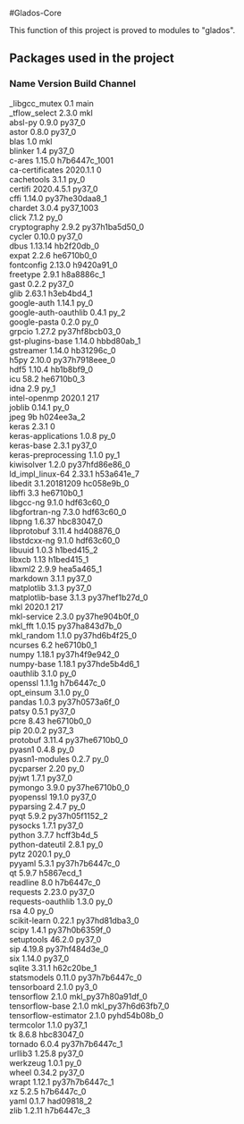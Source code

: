 #Glados-Core

This function of this project is proved to modules to "glados".

## Packages used in the project
### Name                    Version                   Build  Channel
_libgcc_mutex             0.1                        main  
_tflow_select             2.3.0                       mkl  
absl-py                   0.9.0                    py37_0  
astor                     0.8.0                    py37_0  
blas                      1.0                         mkl  
blinker                   1.4                      py37_0  
c-ares                    1.15.0            h7b6447c_1001  
ca-certificates           2020.1.1                      0  
cachetools                3.1.1                      py_0  
certifi                   2020.4.5.1               py37_0  
cffi                      1.14.0           py37he30daa8_1  
chardet                   3.0.4                 py37_1003  
click                     7.1.2                      py_0  
cryptography              2.9.2            py37h1ba5d50_0  
cycler                    0.10.0                   py37_0  
dbus                      1.13.14              hb2f20db_0  
expat                     2.2.6                he6710b0_0  
fontconfig                2.13.0               h9420a91_0  
freetype                  2.9.1                h8a8886c_1  
gast                      0.2.2                    py37_0  
glib                      2.63.1               h3eb4bd4_1  
google-auth               1.14.1                     py_0  
google-auth-oauthlib      0.4.1                      py_2  
google-pasta              0.2.0                      py_0  
grpcio                    1.27.2           py37hf8bcb03_0  
gst-plugins-base          1.14.0               hbbd80ab_1  
gstreamer                 1.14.0               hb31296c_0  
h5py                      2.10.0           py37h7918eee_0  
hdf5                      1.10.4               hb1b8bf9_0  
icu                       58.2                 he6710b0_3  
idna                      2.9                        py_1  
intel-openmp              2020.1                      217  
joblib                    0.14.1                     py_0  
jpeg                      9b                   h024ee3a_2  
keras                     2.3.1                         0  
keras-applications        1.0.8                      py_0  
keras-base                2.3.1                    py37_0  
keras-preprocessing       1.1.0                      py_1  
kiwisolver                1.2.0            py37hfd86e86_0  
ld_impl_linux-64          2.33.1               h53a641e_7  
libedit                   3.1.20181209         hc058e9b_0  
libffi                    3.3                  he6710b0_1  
libgcc-ng                 9.1.0                hdf63c60_0  
libgfortran-ng            7.3.0                hdf63c60_0  
libpng                    1.6.37               hbc83047_0  
libprotobuf               3.11.4               hd408876_0  
libstdcxx-ng              9.1.0                hdf63c60_0  
libuuid                   1.0.3                h1bed415_2  
libxcb                    1.13                 h1bed415_1  
libxml2                   2.9.9                hea5a465_1  
markdown                  3.1.1                    py37_0  
matplotlib                3.1.3                    py37_0  
matplotlib-base           3.1.3            py37hef1b27d_0  
mkl                       2020.1                      217  
mkl-service               2.3.0            py37he904b0f_0  
mkl_fft                   1.0.15           py37ha843d7b_0  
mkl_random                1.1.0            py37hd6b4f25_0  
ncurses                   6.2                  he6710b0_1  
numpy                     1.18.1           py37h4f9e942_0  
numpy-base                1.18.1           py37hde5b4d6_1  
oauthlib                  3.1.0                      py_0  
openssl                   1.1.1g               h7b6447c_0  
opt_einsum                3.1.0                      py_0  
pandas                    1.0.3            py37h0573a6f_0  
patsy                     0.5.1                    py37_0  
pcre                      8.43                 he6710b0_0  
pip                       20.0.2                   py37_3  
protobuf                  3.11.4           py37he6710b0_0  
pyasn1                    0.4.8                      py_0  
pyasn1-modules            0.2.7                      py_0  
pycparser                 2.20                       py_0  
pyjwt                     1.7.1                    py37_0  
pymongo                   3.9.0            py37he6710b0_0  
pyopenssl                 19.1.0                   py37_0  
pyparsing                 2.4.7                      py_0  
pyqt                      5.9.2            py37h05f1152_2  
pysocks                   1.7.1                    py37_0  
python                    3.7.7                hcff3b4d_5  
python-dateutil           2.8.1                      py_0  
pytz                      2020.1                     py_0  
pyyaml                    5.3.1            py37h7b6447c_0  
qt                        5.9.7                h5867ecd_1  
readline                  8.0                  h7b6447c_0  
requests                  2.23.0                   py37_0  
requests-oauthlib         1.3.0                      py_0  
rsa                       4.0                        py_0  
scikit-learn              0.22.1           py37hd81dba3_0  
scipy                     1.4.1            py37h0b6359f_0  
setuptools                46.2.0                   py37_0  
sip                       4.19.8           py37hf484d3e_0  
six                       1.14.0                   py37_0  
sqlite                    3.31.1               h62c20be_1  
statsmodels               0.11.0           py37h7b6447c_0  
tensorboard               2.1.0                     py3_0  
tensorflow                2.1.0           mkl_py37h80a91df_0  
tensorflow-base           2.1.0           mkl_py37h6d63fb7_0  
tensorflow-estimator      2.1.0              pyhd54b08b_0  
termcolor                 1.1.0                    py37_1  
tk                        8.6.8                hbc83047_0  
tornado                   6.0.4            py37h7b6447c_1  
urllib3                   1.25.8                   py37_0  
werkzeug                  1.0.1                      py_0  
wheel                     0.34.2                   py37_0  
wrapt                     1.12.1           py37h7b6447c_1  
xz                        5.2.5                h7b6447c_0  
yaml                      0.1.7                had09818_2  
zlib                      1.2.11               h7b6447c_3